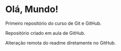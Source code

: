 # Olá, Mundo!
 Primeiro repositório do curso de Git e GitHub.

 Repositório criado em aula de GitHub.
 
 Alteração remota do readme diretamente no GitHub.

